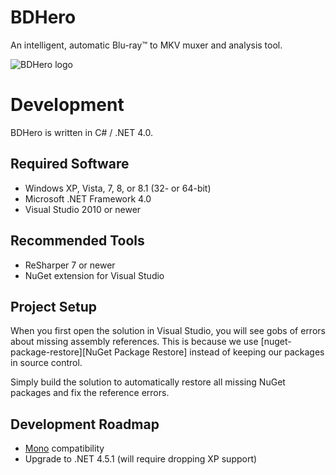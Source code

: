 # BDHero

An intelligent, automatic Blu-ray™ to MKV muxer and analysis tool.

![BDHero logo](http://i.bdhero.org/logo/v5/bdhero_gui_128x100_trim.png)

# Development

BDHero is written in C# / .NET 4.0.

## Required Software

*  Windows XP, Vista, 7, 8, or 8.1 (32- or 64-bit)
*  Microsoft .NET Framework 4.0
*  Visual Studio 2010 or newer

## Recommended Tools

*  ReSharper 7 or newer
*  NuGet extension for Visual Studio

## Project Setup

When you first open the solution in Visual Studio, you will see gobs of errors about missing assembly references.
This is because we use [nuget-package-restore][NuGet Package Restore] instead of keeping our packages in source control.

Simply build the solution to automatically restore all missing NuGet packages and fix the reference errors.

## Development Roadmap

*  [Mono][mono] compatibility
*  Upgrade to .NET 4.5.1 (will require dropping XP support)

[nuget-package-restore]: http://docs.nuget.org/docs/reference/package-restore

[mono]: http://mono-project.com/

[bdinfo]: http://cinemasquid.com/blu-ray/tools/bdinfo
[ffmpeg]: http://ffmpeg.org/
[mkvtoolnix]: http://bunkus.org/videotools/mkvtoolnix/

[tmdb]: http://tmdb.org/
[tvdb]: http://thetvdb.com/
[chapterdb]: http://chapterdb.org/
